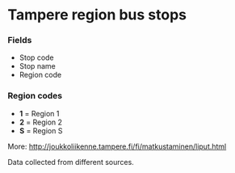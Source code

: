 # Tampere region bus stops

### Fields
- Stop code
- Stop name
- Region code

### Region codes
- **1** = Region 1
- **2** = Region 2
- **S** = Region S
 
More: http://joukkoliikenne.tampere.fi/fi/matkustaminen/liput.html

Data collected from different sources.
